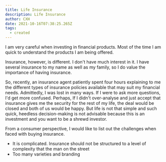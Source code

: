 ```yaml
---
title: Life Insurance
description: Life Insurance
author: CXH
date: 2021-10-16T07:38:25.265Z
tags:
  - created
---
```

I am very careful when investing in financial products. Most of the time I am quick to understand the products I am being offered.

Insurance, however, is different. I don't have much interest in it. I have several  insurance to my name as well as my family, so I do value the importance of having insurance.

So, recently, an insurance agent patiently spent four hours explaining to me the different types of insurance policies available that may suit my financial needs. Admittedly, I was lost in many ways. If I were to ask more questions, I'd get more confused. Perhaps, If I didn't over-analyse and just accept that insurance gives me the security for the rest of my life, the deal would be closed and both of us would be happy. But life is not that simple and such quick, heedless decision-making is not advisable because this is an investment and you want to be a shrewd investor.

From a consumer perspective, I would like to list out the challenges when faced with buying insurance.

* It is complicated. Insurance should not be structured to a level of complexity that the man on the street 
* Too many varieties and branding